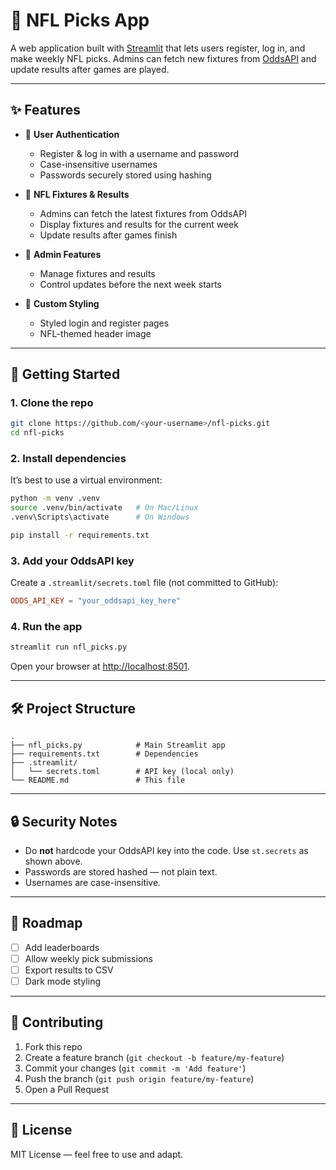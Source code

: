# 🏈 NFL Picks App

A web application built with [Streamlit](https://streamlit.io) that lets users register, log in, and make weekly NFL picks.
Admins can fetch new fixtures from [OddsAPI](https://the-odds-api.com) and update results after games are played.

---

## ✨ Features

* 🔑 **User Authentication**

  * Register & log in with a username and password
  * Case-insensitive usernames
  * Passwords securely stored using hashing

* 📅 **NFL Fixtures & Results**

  * Admins can fetch the latest fixtures from OddsAPI
  * Display fixtures and results for the current week
  * Update results after games finish

* 👑 **Admin Features**

  * Manage fixtures and results
  * Control updates before the next week starts

* 🎨 **Custom Styling**

  * Styled login and register pages
  * NFL-themed header image

---

## 🚀 Getting Started

### 1. Clone the repo

```bash
git clone https://github.com/<your-username>/nfl-picks.git
cd nfl-picks
```

### 2. Install dependencies

It’s best to use a virtual environment:

```bash
python -m venv .venv
source .venv/bin/activate   # On Mac/Linux
.venv\Scripts\activate      # On Windows

pip install -r requirements.txt
```

### 3. Add your OddsAPI key

Create a `.streamlit/secrets.toml` file (not committed to GitHub):

```toml
ODDS_API_KEY = "your_oddsapi_key_here"
```

### 4. Run the app

```bash
streamlit run nfl_picks.py
```

Open your browser at [http://localhost:8501](http://localhost:8501).

---

## 🛠️ Project Structure

```
.
├── nfl_picks.py            # Main Streamlit app
├── requirements.txt        # Dependencies
├── .streamlit/
│   └── secrets.toml        # API key (local only)
└── README.md               # This file
```

---

## 🔒 Security Notes

* Do **not** hardcode your OddsAPI key into the code. Use `st.secrets` as shown above.
* Passwords are stored hashed — not plain text.
* Usernames are case-insensitive.

---

## 📌 Roadmap

* [ ] Add leaderboards
* [ ] Allow weekly pick submissions
* [ ] Export results to CSV
* [ ] Dark mode styling

---

## 🤝 Contributing

1. Fork this repo
2. Create a feature branch (`git checkout -b feature/my-feature`)
3. Commit your changes (`git commit -m 'Add feature'`)
4. Push the branch (`git push origin feature/my-feature`)
5. Open a Pull Request

---

## 📜 License

MIT License — feel free to use and adapt.
